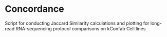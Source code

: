 # Concordance
Script for conducting Jaccard Similarity calculations and plotting for long-read RNA-sequencing protocol comparisons on kConfab Cell lines
